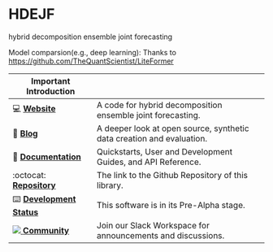# HDEJF
hybrid decomposition ensemble joint forecasting


Model comparsion(e.g., deep learning): Thanks to https://github.com/TheQuantScientist/LiteFormer


| Important Introduction                               |                                                                      |
| --------------------------------------------- | -------------------------------------------------------------------- |
| :computer: **[Website]**                      | A code for hybrid decomposition ensemble joint forecasting.|
| :orange_book: **[Blog]**                      | A deeper look at open source, synthetic data creation and evaluation.|
| :book: **[Documentation]**                    | Quickstarts, User and Development Guides, and API Reference.         |
| :octocat: **[Repository]**                    | The link to the Github Repository of this library.                   |
| :keyboard: **[Development Status]**           | This software is in its Pre-Alpha stage.                             |
| [![][Slack Logo] **Community**][Community]    | Join our Slack Workspace for announcements and discussions.          |

[Website]: https://github.com/zhxmdy/HDEJF
[Blog]: https://datacebo.com/blog
[Documentation]: https://bit.ly/sdv-docs
[Repository]: https://github.com/sdv-dev/CTGAN

[Development Status]: https://pypi.org/search/?c=Development+Status+%3A%3A+2+-+Pre-Alpha
[Slack Logo]: https://github.com/sdv-dev/SDV/blob/stable/docs/images/slack.png
[Community]: https://bit.ly/sdv-slack-invite
